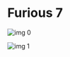 # Furious 7 

![img 0](https://i.imgur.com/OiA5WNP.jpg)

![img 1](https://i.imgur.com/asxuCMv.jpg)

